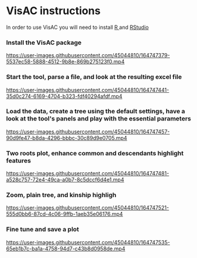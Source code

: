 # VisAC instructions

In order to use VisAC you will need to install <A href="https://www.r-project.org/"> R </A> and <A href="https://www.rstudio.com/"> RStudio </A>

<h3> Install the VisAC package</h3>

https://user-images.githubusercontent.com/45044810/164747379-5537ec58-5888-4512-9b8e-869b275123f0.mp4

<h3> Start the tool, parse a file, and look at the resulting excel file</h3>

https://user-images.githubusercontent.com/45044810/164747441-35d0c274-6169-4704-b323-fdf40294afdf.mp4

<h3>Load the data, create a tree using the default settings, have a look at the tool's panels and play with the essential parameters</h3>

https://user-images.githubusercontent.com/45044810/164747457-90d9fe47-b8da-4296-bbbc-30c89d9e0705.mp4

<h3>Two roots plot, enhance common and descendants highlight features</h3>

https://user-images.githubusercontent.com/45044810/164747481-a528c757-72e4-49ca-a0b7-8c5dccf6d4e1.mp4

<h3>Zoom, plain tree, and kinship highligh</h3>

https://user-images.githubusercontent.com/45044810/164747521-555d0bb6-87cd-4c06-9ffb-1aeb35e06176.mp4

<h3>Fine tune and save a plot</h3>

https://user-images.githubusercontent.com/45044810/164747535-65eb1b7c-ba1a-4758-94d7-c43b8d0958de.mp4


